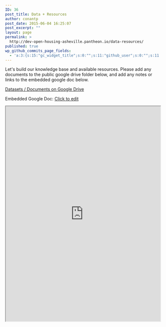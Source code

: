 ```yaml
---
ID: 36
post_title: Data + Resources
author: conantp
post_date: 2015-06-04 16:25:07
post_excerpt: ""
layout: page
permalink: >
  http://dev-open-housing-asheville.pantheon.io/data-resources/
published: true
wp_github_commits_page_fields:
  - 'a:3:{s:15:"gc_widget_title";s:0:"";s:11:"github_user";s:0:"";s:11:"github_repo";s:0:"";}'
---
```

Let's build our knowledge base and available resources. Please add any documents to the public google drive folder below, and add any notes or links to the embedded google doc below.

<a href="https://drive.google.com/folderview?id=0B0lTUpYkWIIQfno3VVVVOGNDelFWWmV0OVphT0tmZ1NsdWxVNFFLbEp0OE5Sb2NFOUs2Szg&amp;usp=sharing">Datasets / Documents on Google Drive</a>

Embedded Google Doc: <a href="https://docs.google.com/document/d/1Ch13fH5d5W4KyP2rcjngwwZ_Gw53QYu946aeyZhwnd4/edit#">Click to edit</a>

<iframe src="https://docs.google.com/document/d/1Ch13fH5d5W4KyP2rcjngwwZ_Gw53QYu946aeyZhwnd4/pub?embedded=true" width="100%" height="700"></iframe>